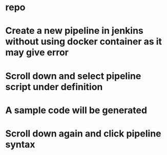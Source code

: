 # repo
# Create a new pipeline in jenkins without using docker container as it may give error
# Scroll down and select pipeline script under definition
# A sample code will be generated
# Scroll down again and click pipeline syntax
